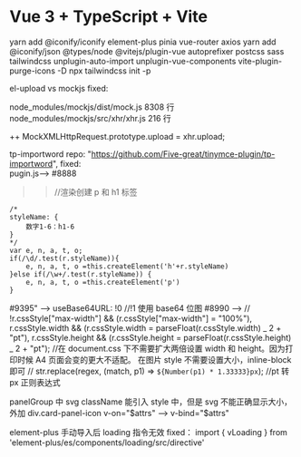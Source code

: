 # Vue 3 + TypeScript + Vite

yarn add @iconify/iconify element-plus pinia vue-router axios
yarn add @iconify/json @types/node @vitejs/plugin-vue autoprefixer postcss sass tailwindcss unplugin-auto-import unplugin-vue-components vite-plugin-purge-icons -D
npx tailwindcss init -p

el-upload vs mockjs fixed:

node_modules/mockjs/dist/mock.js 8308 行
node_modules/mockjs/src/xhr/xhr.js 216 行

++ MockXMLHttpRequest.prototype.upload = xhr.upload;

tp-importword
repo: "https://github.com/Five-great/tinymce-plugin/tp-importword",
fixed:  
pugin.js--> #8888

> > //渲染创建 p 和 h1 标签

    /*
    styleName: {
        数字1-6：h1-6
    }
    */
    var e, n, a, t, o;
    if(/\d/.test(r.styleName)){
        e, n, a, t, o =this.createElement('h'+r.styleName)
    }else if(/\w+/.test(r.styleName)) {
        e, n, a, t, o =this.createElement('p')
    }

#9395" --> useBase64URL: !0 //!1 使用 base64 位图
#8990 --> // !r.cssStyle["max-width"] && (r.cssStyle["max-width"] = "100%"), r.cssStyle.width && (r.cssStyle.width = parseFloat(r.cssStyle.width) _ 2 + "pt"), r.cssStyle.height && (r.cssStyle.height = parseFloat(r.cssStyle.height) _ 2 + "pt"); //在 document.css 下不需要扩大两倍设置 width 和 height。因为打印时候 A4 页面会变的更大不适配。 在图片 style 不需要设置大小，inline-block 即可
// str.replace(regex, (match, p1) => `${Number(p1) * 1.33333}px`); //pt 转 px 正则表达式

panelGroup 中 svg className 能引入 style 中，但是 svg 不能正确显示大小，外加 div.card-panel-icon
v-on="$attrs" --> v-bind="$attrs"

element-plus 手动导入后 loading 指令无效
fixed： import { vLoading } from 'element-plus/es/components/loading/src/directive'
